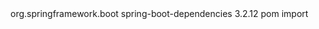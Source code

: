 <dependencyManagement>
  <dependencies>
    <dependency>
      <groupId>org.springframework.boot</groupId>
      <artifactId>spring-boot-dependencies</artifactId>
      <version>3.2.12</version>
      <type>pom</type>
      <scope>import</scope>
    </dependency>
  </dependencies>
</dependencyManagement>
